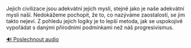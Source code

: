 
Jejich civilizace jsou adekvátní jejich mysli, stejně jako je naše adekvátní mysli naší. Nedokážeme pochopit, že to, co nazýváme zaostalostí, se jim takto nejeví. Z pohledu jejich logiky je to lepší metoda, jak se uspokojivě vypořádat s danými přírodními podmínkami než náš progresivismus.

[🔊 Poslechnout audio](/data/7-paragraphs/audio/chapter_25/para_010-Jejich-civilizace-jsou-adekvtn-jejich-mysli-ste.mp3)
